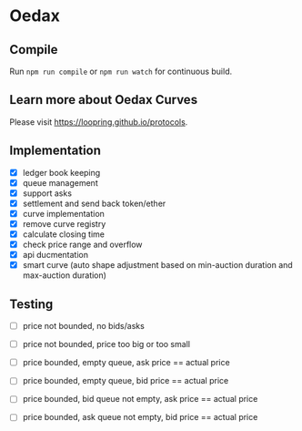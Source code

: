 # Oedax

## Compile

Run `npm run compile` or `npm run watch` for continuous build.

## Learn more about Oedax Curves
Please visit https://loopring.github.io/protocols.

## Implementation
- [x] ledger book keeping
- [x] queue management
- [x] support asks
- [x] settlement and send back token/ether
- [x] curve implementation
- [x] remove curve registry
- [x] calculate closing time
- [x] check price range and overflow
- [x] api ducmentation
- [x] smart curve (auto shape adjustment based on min-auction duration and max-auction duration)

## Testing
- [ ] price not bounded, no bids/asks
- [ ] price not bounded, price too big or too small
- [ ] price bounded, empty queue, ask price == actual price
- [ ] price bounded, empty queue, bid price == actual price
- [ ] price bounded, bid queue not empty, ask price == actual price
- [ ] price bounded, ask queue not empty, bid price == actual price

